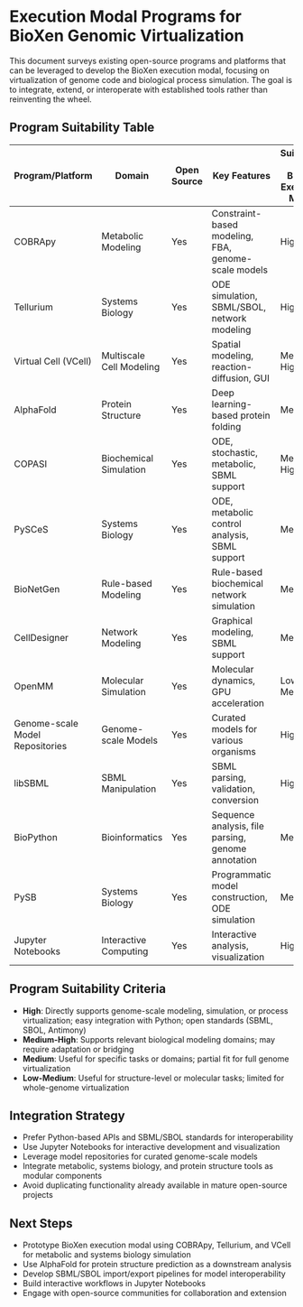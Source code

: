 # Execution Modal Programs for BioXen Genomic Virtualization

This document surveys existing open-source programs and platforms that can be leveraged to develop the BioXen execution modal, focusing on virtualization of genome code and biological process simulation. The goal is to integrate, extend, or interoperate with established tools rather than reinventing the wheel.

## Program Suitability Table

| Program/Platform      | Domain                  | Open Source | Key Features                                      | Suitability for BioXen Execution Modal | Integration Notes |
|----------------------|-------------------------|-------------|---------------------------------------------------|----------------------------------------|------------------|
| COBRApy              | Metabolic Modeling      | Yes         | Constraint-based modeling, FBA, genome-scale models| High                                   | Python API, SBML support |
| Tellurium            | Systems Biology         | Yes         | ODE simulation, SBML/SBOL, network modeling        | High                                   | Python API, supports Antimony, SBML |
| Virtual Cell (VCell) | Multiscale Cell Modeling| Yes         | Spatial modeling, reaction-diffusion, GUI          | Medium-High                            | Java-based, REST API, SBML import |
| AlphaFold            | Protein Structure       | Yes         | Deep learning-based protein folding                | Medium                                 | Python API, requires GPU, structure prediction only |
| COPASI               | Biochemical Simulation  | Yes         | ODE, stochastic, metabolic, SBML support           | Medium-High                            | GUI, command-line, SBML import/export |
| PySCeS               | Systems Biology         | Yes         | ODE, metabolic control analysis, SBML support      | Medium                                 | Python API, SBML import/export |
| BioNetGen            | Rule-based Modeling     | Yes         | Rule-based biochemical network simulation          | Medium                                 | Command-line, SBML import/export |
| CellDesigner          | Network Modeling        | Yes         | Graphical modeling, SBML support                   | Medium                                 | GUI, SBML import/export |
| OpenMM               | Molecular Simulation    | Yes         | Molecular dynamics, GPU acceleration               | Low-Medium                             | Python API, structure-level only |
| Genome-scale Model Repositories | Genome-scale Models | Yes      | Curated models for various organisms               | High                                   | SBML, JSON, direct import |
| libSBML              | SBML Manipulation       | Yes         | SBML parsing, validation, conversion               | High                                   | Python/C++/Java API |
| BioPython            | Bioinformatics          | Yes         | Sequence analysis, file parsing, genome annotation | Medium                                 | Python API, not simulation-focused |
| PySB                 | Systems Biology         | Yes         | Programmatic model construction, ODE simulation    | Medium                                 | Python API, SBML export |
| Jupyter Notebooks    | Interactive Computing   | Yes         | Interactive analysis, visualization                | High                                   | Python, integrates with all above |

## Program Suitability Criteria
- **High**: Directly supports genome-scale modeling, simulation, or process virtualization; easy integration with Python; open standards (SBML, SBOL, Antimony)
- **Medium-High**: Supports relevant biological modeling domains; may require adaptation or bridging
- **Medium**: Useful for specific tasks or domains; partial fit for full genome virtualization
- **Low-Medium**: Useful for structure-level or molecular tasks; limited for whole-genome virtualization

## Integration Strategy
- Prefer Python-based APIs and SBML/SBOL standards for interoperability
- Use Jupyter Notebooks for interactive development and visualization
- Leverage model repositories for curated genome-scale models
- Integrate metabolic, systems biology, and protein structure tools as modular components
- Avoid duplicating functionality already available in mature open-source projects

## Next Steps
- Prototype BioXen execution modal using COBRApy, Tellurium, and VCell for metabolic and systems biology simulation
- Use AlphaFold for protein structure prediction as a downstream analysis
- Develop SBML/SBOL import/export pipelines for model interoperability
- Build interactive workflows in Jupyter Notebooks
- Engage with open-source communities for collaboration and extension
